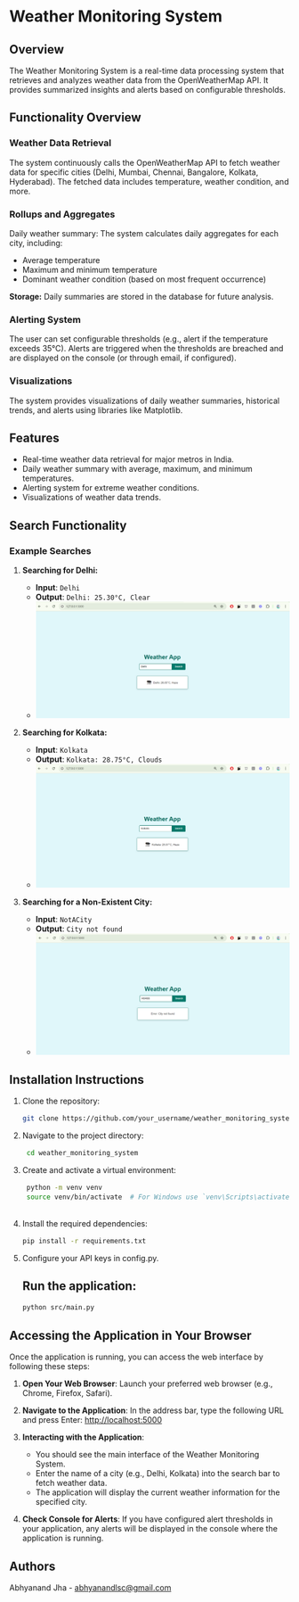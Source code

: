 # Weather Monitoring System

## Overview
The Weather Monitoring System is a real-time data processing system that retrieves and analyzes weather data from the OpenWeatherMap API. It provides summarized insights and alerts based on configurable thresholds.

## Functionality Overview

### Weather Data Retrieval
The system continuously calls the OpenWeatherMap API to fetch weather data for specific cities (Delhi, Mumbai, Chennai, Bangalore, Kolkata, Hyderabad). The fetched data includes temperature, weather condition, and more.

### Rollups and Aggregates
Daily weather summary: The system calculates daily aggregates for each city, including:
- Average temperature
- Maximum and minimum temperature
- Dominant weather condition (based on most frequent occurrence)

**Storage:** Daily summaries are stored in the database for future analysis.

### Alerting System
The user can set configurable thresholds (e.g., alert if the temperature exceeds 35°C). Alerts are triggered when the thresholds are breached and are displayed on the console (or through email, if configured).

### Visualizations
The system provides visualizations of daily weather summaries, historical trends, and alerts using libraries like Matplotlib.

## Features
- Real-time weather data retrieval for major metros in India.
- Daily weather summary with average, maximum, and minimum temperatures.
- Alerting system for extreme weather conditions.
- Visualizations of weather data trends.

## Search Functionality

### Example Searches

1. **Searching for Delhi:**
   - **Input**: `Delhi`
   - **Output**: `Delhi: 25.30°C, Clear`
   - ![Delhi Search Result](Project%20Snapshots/Search%20City%20Delhi.png)  <!-- Correctly formatted for spaces in file name -->

2. **Searching for Kolkata:**
   - **Input**: `Kolkata`
   - **Output**: `Kolkata: 28.75°C, Clouds`
   - ![Kolkata Search Result](Project%20Snapshots/Search%20Valid%20City%20Kolkata.png)  <!-- Correctly formatted for spaces in file name -->

3. **Searching for a Non-Existent City:**
   - **Input**: `NotACity`
   - **Output**: `City not found`
   - ![City Not Found](Project%20Snapshots/Search%20Wrong%20City.png)  <!-- Correctly formatted for spaces in file name -->


## Installation Instructions
1. Clone the repository:
   ```bash
   git clone https://github.com/your_username/weather_monitoring_system.git

2. Navigate to the project directory:

   ```bash
    cd weather_monitoring_system

3. Create and activate a virtual environment:

   ```bash
    python -m venv venv
    source venv/bin/activate  # For Windows use `venv\Scripts\activate`
    
4. Install the required dependencies:

    ```bash
    pip install -r requirements.txt
    
5. Configure your API keys in config.py.
   
   ## Run the application:

    ```bash
    python src/main.py

## Accessing the Application in Your Browser

Once the application is running, you can access the web interface by following these steps:

1. **Open Your Web Browser**: Launch your preferred web browser (e.g., Chrome, Firefox, Safari).

2. **Navigate to the Application**: In the address bar, type the following URL and press Enter:
   [http://localhost:5000](http://localhost:5000)

3. **Interacting with the Application**:
   - You should see the main interface of the Weather Monitoring System.
   - Enter the name of a city (e.g., Delhi, Kolkata) into the search bar to fetch weather data.
   - The application will display the current weather information for the specified city.

4. **Check Console for Alerts**: If you have configured alert thresholds in your application, any alerts will be displayed in the console where the application is running.

## Authors
Abhyanand Jha - abhyanandlsc@gmail.com
